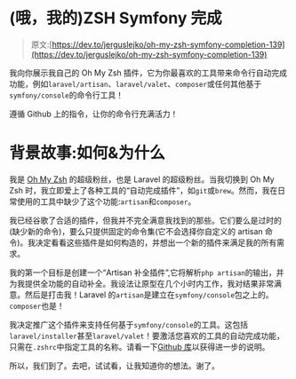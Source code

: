 # (哦，我的)ZSH Symfony 完成

> 原文:[https://dev.to/jerguslejko/oh-my-zsh-symfony-completion-139](https://dev.to/jerguslejko/oh-my-zsh-symfony-completion-139)

我向你展示我自己的 Oh My Zsh 插件，它为你最喜欢的工具带来命令行自动完成功能，例如`laravel/artisan`、`laravel/valet`、`composer`或任何其他基于`symfony/console`的命令行工具！

遵循 Github 上的指令，让你的命令行充满活力！

# 背景故事:如何&为什么

我是 [Oh My Zsh](https://github.com/robbyrussell/oh-my-zsh) 的超级粉丝，也是 Laravel 的超级粉丝。当我切换到 Oh My Zsh 时，我立即爱上了各种工具的“自动完成插件”，如`git`或`brew`。然而，我在日常使用的工具中缺少了这个功能:`artisan`和`composer`。

我已经谷歌了合适的插件，但我并不完全满意我找到的那些。它们要么是过时的(缺少新的命令)，要么只提供固定的命令集(它不会选择你自定义的 artisan 命令)。我决定看看这些插件是如何构造的，并想出一个新的插件来满足我的所有需求。

我的第一个目标是创建一个“Artisan 补全插件”,它将解析`php artisan`的输出，并为我提供全功能的自动补全。我设法让原型在几个小时内工作，我对结果非常满意。然后是打击我！Laravel 的`artisan`是建立在`symfony/console`包之上的。`composer`也是！

我决定推广这个插件来支持任何基于`symfony/console`的工具。这包括`laravel/installer`甚至`laravel/valet`！要激活您喜欢的工具的自动完成功能，只需在`.zshrc`中指定工具的名称。请看一下[Github 库](https://github.com/jerguslejko/zsh-symfony-completion#instalation)以获得进一步的说明。

所以，我们到了。去吧，试试看，让我知道你的想法。谢了。